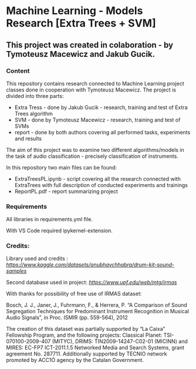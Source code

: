 # Machine Learning - Models Research [Extra Trees + SVM]
## This project was created in colaboration - by Tymoteusz Macewicz and Jakub Gucik.

### Content

This repository contains research connected to Machine Learning project classes done in cooperation with Tymoteusz Macewicz. The project is divided into three parts:
- Extra Tress - done by Jakub Gucik - research, training and test of Extra Trees algorithm
- SVM - done by Tymoteusz Macewicz - research, training and test of SVMs
- report - done by both authors covering all performed tasks, experiments and results

The aim of this project was to examine two different algorithms/models in the task of audio classification - precisely classification of instruments.

In this repository two main files can be found:
- ExtraTreesPL.ipynb - script covering all the research connected with ExtraTrees with full description of conducted experiments and trainings
- ReportPL.pdf - report summarizing project

### Requirements

All libraries in requirements.yml file.

With VS Code required ipykernel-extension.

### Credits:

Library used and credits : *https://www.kaggle.com/datasets/anubhavchhabra/drum-kit-sound-samples*

Second database used in project: *https://www.upf.edu/web/mtg/irmas*

With thanks for possibility of free use of IRMAS dataset:

Bosch, J. J., Janer, J., Fuhrmann, F., & Herrera, P. “A Comparison of Sound Segregation Techniques for Predominant Instrument Recognition in Musical Audio Signals”, in Proc. ISMIR (pp. 559-564), 2012

The creation of this dataset was partially supported by “La Caixa” Fellowship Program, and the following projects: Classical Planet: TSI-070100-2009-407 (MITYC), DRIMS: TIN2009-14247-C02-01 (MICINN) and MIRES: EC-FP7 ICT-2011.1.5 Networked Media and Search Systems, grant agreement No. 287711. Additionally supported by TECNIO network promoted by ACC1Ó agency by the Catalan Government.
